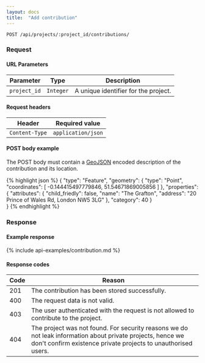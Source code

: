 ```yaml
---
layout: docs
title:  "Add contribution"
---
```


``````
POST /api/projects/:project_id/contributions/
``````

### Request

#### URL Parameters

Parameter         | Type        | Description
------------------|-------------|--------------------------------------
`project_id`      | `Integer`   | A unique identifier for the project.

#### Request headers

Header            | Required value
------------------|-------------
`Content-Type`    | `application/json`

#### POST body example

The POST body must contain a [GeoJSON](http://geojson.org/geojson-spec.html#geojson-objects) encoded description of the contribution and its location. 

{% highlight json %}
{
    "type": "Feature",
    "geometry": {
        "type": "Point",
        "coordinates": [
            -0.144415497779846,
            51.54671869005856
        ]
    },
    "properties": {
        "attributes": {
            "child_friedly": false,
            "name": "The Grafton",
            "address": "20 Prince of Wales Rd, London NW5 3LG"
        },
        "category": 40
    }   
}
{% endhighlight %}

### Response

#### Example response

{% include api-examples/contribution.md %}

#### Response codes

Code  |  Reason
------|-----------------------------------------
 201  | The contribution has been stored successfully.
 400  | The request data is not valid. 
 403  | The user authenticated with the request is not allowed to contribute to the project.
 404  | The project was not found. For security reasons we do not leak information about private projects, hence we don't confirm existence private projects to unauthorised users.
